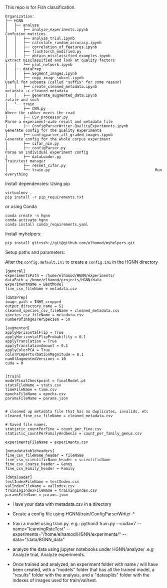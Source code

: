 This repo is for Fish classification.

```
Organization:
├── HGNN
│   ├── analyze
│   │   ├── analyze_experiments.ipynb                              Confusion matrices
│   │   ├── analyze_trial.ipynb                                    
│   │   ├── calculate_random_accuracy.ipynb                        
│   │   ├── correlation_of_features.ipynb                          
│   │   ├── flashtorch_modified.py                                 
│   │   ├── obtain_misclassified_examples.ipynb                    Extract misclassified and look at quality factors
│   │   └── plot_network.ipynb                                     
│   ├── dataPrep
│   │   ├── Segment_images.ipynb                                   
│   │   ├── copy_image_subset.ipynb                                Useful for subsets (called "suffix" for some reason)
│   │   ├── create_cleaned_metadata.ipynb                          metadata -> cleaned_metadata
│   │   ├── generate_augmented_data.ipynb                          rotate and such
│   └── train
│       ├── CNN.py                                                 Where the rubber meets the road
│       ├── CSV_processor.py                                       Parse a experiment-wide result and metadata file
│       ├── ConfigParserWriter-QualityExperiments.ipynb            Generate config for the quality experiments
│       ├── configparser_all_graded_images.ipynb                   Generate config for the whole corpus experiment
│       ├── cifar_nin.py                                           
│       ├── configParser.py                                        Parse an individual experiment config
│       ├── dataLoader.py                                          Train/test manager
│       ├── resnet_cifar.py                                        
│       └── train.py                                               Run everything
```

Install dependencies:
Using pip
```
virtualenv .
pip install -r pip_requirements.txt
```
or using Conda
```
conda create -n hgnn
conda activate hgnn
conda install conda_requirements.yaml
```

Install myhelpers:
```
pip install git+ssh://git@github.com/elhamod/myhelpers.git
```

Setup paths and parameters:

Alter the `config.default.ini` to create a `config.ini` in the HGNN directory
```
[general]
experimentsPath = /home/elhamod/HGNN/experiments/
dataPath = /home/elhamod/projects/HGNN/data
experimentName = BestModel
fine_csv_fileName = metadata.csv

[dataPrep]
image_path = INHS_cropped
output_directory_name = 52
cleaned_species_csv_fileName = cleaned_metadata.csv
species_csv_fileName = metadata.csv
numberOfImagesPerSpecies = 50

[augmented]
applyHorizontalFlip = True
applyHorizontalFlipProbability = 0.1
applyTranslation = True
applyTranslationAmount = 0.1
applyColorPCA = True
colorPCAperturbationMagnitude = 0.1
numOfAugmentedVersions = 10
cuda = 0
    

[train]
modelFinalCheckpoint = finalModel.pt
statsFileName = stats.csv
timeFileName = time.csv
epochsFileName = epochs.csv
paramsFileName = params.json


# cleaned up metadata file that has no duplicates, invalids, etc
cleaned_fine_csv_fileName = cleaned_metadata.csv

# Saved file names.
statistic_countPerFine = count_per_fine.csv
statistic_countPerFamilyAndGenis = count_per_family_genus.csv

experimentsFileName = experiments.csv

[metadatatableheaders]
fine_csv_fileName_header = fileName
fine_csv_scientificName_header = scientificName
fine_csv_Coarse_header = Genus
fine_csv_Family_header = Family

[dataloader]
testIndexFileName = testIndex.csv
valIndexFileName = valIndex.csv
trainingIndexFileName = trainingIndex.csv
paramsFileName = params.json
```

- Have your data with metadata.csv in a directory


- Create a config file using HGNN/train/ConfigParserWriter-*
- train a model using train.py. e.g.: python3 train.py --cuda=7 --name="learningRateTest" --experiments="/home/elhamod/HGNN/experiments/" --data="/data/BGNN_data"
- analyze the data using jupyter notebooks under HGNN/analyze/ .e.g Analyze trial, Analyze experiments.
- Once trained and analyzed, an experiment folder with name <experiments>/<name> will have been created, with a "models" folder that has all the trained model, a "results" folder with the analysis, and a "datasplits" folder with the indexes of images used for train/val/test.
